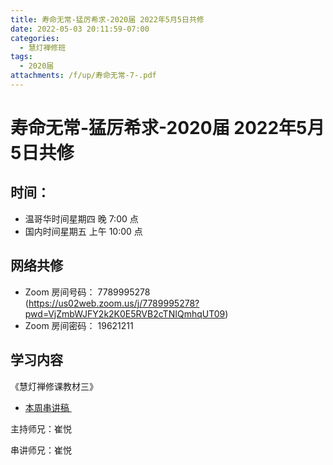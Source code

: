 ```yaml
---
title: 寿命无常-猛厉希求-2020届 2022年5月5日共修
date: 2022-05-03 20:11:59-07:00
categories:
  - 慧灯禅修班
tags:
  - 2020届
attachments: /f/up/寿命无常-7-.pdf
---
```

# 寿命无常-猛厉希求-2020届 2022年5月5日共修

## 时间：

* 温哥华时间星期四 晚 7:00 点
* 国内时间星期五 上午 10:00 点

## 网络共修

* Zoom 房间号码： 7789995278 (<https://us02web.zoom.us/j/7789995278?pwd=VjZmbWJFY2k2K0E5RVB2cTNIQmhqUT09>)
* Zoom 房间密码： 19621211

## 学习内容
《慧灯禅修课教材三》
* [本周串讲稿 ](https://s3.ca-central-1.wasabisys.com/hddata/f.huidengchanxiu.net/hdv/f/up/寿命无常-7-.pdf)

主持师兄：崔悦

串讲师兄：崔悦